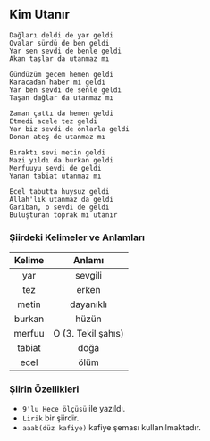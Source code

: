 ## Kim Utanır
```
Dağları deldi de yar geldi
Ovalar sürdü de ben geldi
Yar sen sevdi de benle geldi
Akan taşlar da utanmaz mı

Gündüzüm gecem hemen geldi
Karacadan haber mi geldi
Yar ben sevdi de senle geldi
Taşan dağlar da utanmaz mı

Zaman çattı da hemen geldi
Etmedi acele tez geldi
Yar biz sevdi de onlarla geldi
Donan ateş de utanmaz mı

Bıraktı sevi metin geldi
Mazi yıldı da burkan geldi
Merfuuyu sevdi de geldi
Yanan tabiat utanmaz mı

Ecel tabutta huysuz geldi
Allah'lık utanmaz da geldi
Gariban, o sevdi de geldi
Buluşturan toprak mı utanır
```
### Şiirdeki Kelimeler ve Anlamları

| Kelime | Anlamı |
| :----: | :----: |
| yar    | sevgili|
| tez    | erken  |
| metin  | dayanıklı |
| burkan | hüzün |
| merfuu | O (3. Tekil şahıs) |
| tabiat | doğa |
| ecel   | ölüm |

### Şiirin Özellikleri

- ``9'lu Hece ölçüsü``  ile yazıldı.
- ``Lirik`` bir şiirdir.
- ``aaab(düz kafiye)`` kafiye şeması kullanılmaktadır.


